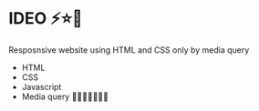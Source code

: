 # IDEO ⚡⭐🔆
Resposnsive website using HTML and CSS only by media query
<br>
- HTML <br>
- CSS
- Javascript
- Media query
🔳🔳🔳🔳🔳🔳🔳
